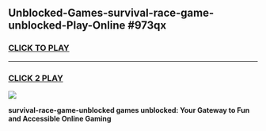 
## Unblocked-Games-survival-race-game-unblocked-Play-Online #973qx
<h3>
<a href="https://news.freeplayer.one?title=survival-race-game-unblocked&ref=3">CLICK TO PLAY</a></h3>
<hr>

<h3>
<a href="https://news.freeplayer.one?title=survival-race-game-unblocked&ref=3">CLICK 2 PLAY</a>
  
</h3>

<a href="https://news.freeplayer.one?title=survival-race-game-unblocked&ref=3"><img src="https://clearcache.store/games.png"></a>


**survival-race-game-unblocked games unblocked: Your Gateway to Fun and Accessible Online Gaming**
